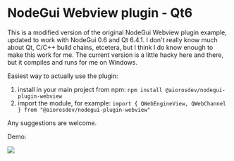 # NodeGui Webview plugin - Qt6

This is a modified version of the original NodeGui Webview plugin example, updated to work with NodeGui 0.6 and Qt 6.4.1.
I don't really know much about Qt, C/C++ build chains, etcetera, but I think I do know enough to make this work for me.
The current version is a little hacky here and there, but it compiles and runs for me on Windows.

Easiest way to actually use the plugin:

1. install in your main project from npm: `npm install @aiorosdev/nodegui-plugin-webview`
2. import the module, for example: `import { QWebEngineView, QWebChannel } from "@aiorosdev/nodegui-plugin-webview"`

Any suggestions are welcome.

Demo:

<img src="https://user-images.githubusercontent.com/4029423/69486645-36ed9800-0e4e-11ea-8e07-257bf3ba854a.gif" />
